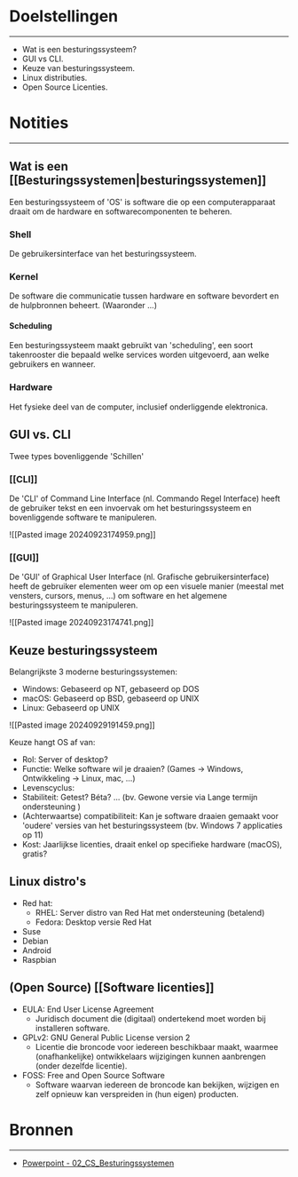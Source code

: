 # Doelstellingen
---
- Wat is een besturingssysteem?
- GUI vs CLI.
- Keuze van besturingssysteem.
- Linux distributies.​
- Open Source Licenties.


# Notities
--- 
## Wat is een [[Besturingssystemen|besturingssystemen]]
Een besturingssysteem of 'OS' is software die op een computerapparaat draait om de hardware en softwarecomponenten te beheren.

### Shell
De gebruikersinterface van het besturingssysteem.

### Kernel
De software die communicatie tussen hardware en software bevordert en de hulpbronnen beheert. (Waaronder ...)

#### Scheduling
Een besturingssysteem maakt gebruikt van 'scheduling', een soort takenrooster die bepaald welke services worden uitgevoerd, aan welke gebruikers en wanneer.

### Hardware
Het fysieke deel van de computer, inclusief onderliggende elektronica.

## GUI vs. CLI
Twee types bovenliggende 'Schillen'
### [[CLI]]
De 'CLI' of Command Line Interface (nl. Commando Regel Interface) heeft de gebruiker tekst en een invoervak om het besturingssysteem en bovenliggende software te manipuleren.

![[Pasted image 20240923174959.png]]

### [[GUI]]
De 'GUI' of Graphical User Interface (nl. Grafische gebruikersinterface) heeft de gebruiker elementen weer om op een visuele manier (meestal met vensters, cursors, menus, ...) om software en het algemene besturingssysteem te manipuleren.

![[Pasted image 20240923174741.png]]


## Keuze besturingssysteem
Belangrijkste 3 moderne besturingssystemen:
- Windows: Gebaseerd op NT, gebaseerd op DOS
- macOS: Gebaseerd op BSD, gebaseerd op UNIX
- Linux: Gebaseerd op UNIX

![[Pasted image 20240929191459.png]]

Keuze hangt OS af van:
- Rol: Server of desktop?
- Functie: Welke software wil je draaien? (Games -> Windows, Ontwikkeling -> Linux, mac, ...)
- Levenscyclus: 
- Stabiliteit: Getest? Béta? ... (bv. Gewone versie via Lange termijn ondersteuning )
- (Achterwaartse) compatibiliteit: Kan je software draaien gemaakt voor 'oudere' versies van het besturingssysteem (bv. Windows 7 applicaties op 11)
- Kost: Jaarlijkse licenties, draait enkel op specifieke hardware (macOS), gratis?

## Linux distro's
- Red hat: 
	- RHEL: Server distro van Red Hat met ondersteuning (betalend)
	- Fedora: Desktop versie Red Hat
- Suse
- Debian
- Android
- Raspbian

## (Open Source) [[Software licenties]]
- EULA: End User License Agreement
	- Juridisch document die (digitaal) ondertekend moet worden bij installeren software.
- GPLv2: GNU General Public License version 2 
	- Licentie die broncode voor iedereen beschikbaar maakt, waarmee (onafhankelijke) ontwikkelaars wijzigingen kunnen aanbrengen (onder dezelfde licentie).
- FOSS: Free and Open Source Software
	- Software waarvan iedereen de broncode kan bekijken, wijzigen en zelf opnieuw kan verspreiden in (hun eigen) producten.

# Bronnen
---
- [Powerpoint - 02_CS_Besturingssystemen](https://chamilo.hogent.be/index.php?application=Chamilo%5CApplication%5CWeblcms&go=CourseViewer&course=59249&tool=LearningPath&tool_action=ComplexDisplay&publication=2396043&preview_content_object_id=4830731&learning_path_action=Viewer&child_id=438433)